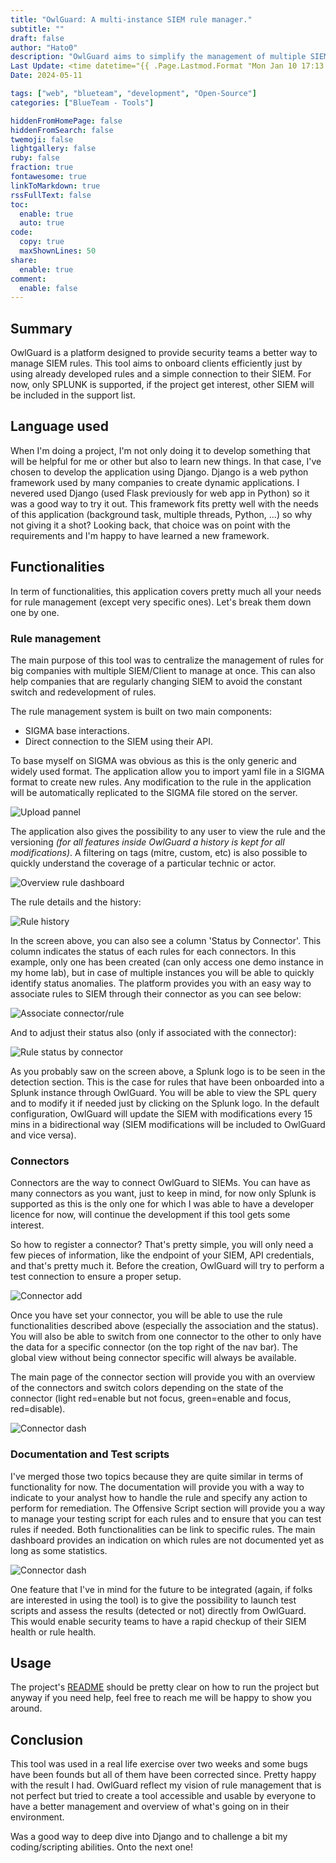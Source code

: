 ```yaml
---
title: "OwlGuard: A multi-instance SIEM rule manager."
subtitle: ""
draft: false
author: "Hato0"
description: "OwlGuard aims to simplify the management of multiple SIEM instances and to manage rules more efficiently."
Last Update: <time datetime="{{ .Page.Lastmod.Format "Mon Jan 10 17:13:38 2020 -0700" }}" class="text-muted">  {{ $.Page.Lastmod.Format "January 02, 2006" }} </time>
Date: 2024-05-11

tags: ["web", "blueteam", "development", "Open-Source"]
categories: ["BlueTeam - Tools"]

hiddenFromHomePage: false
hiddenFromSearch: false
twemoji: false
lightgallery: false
ruby: false
fraction: true
fontawesome: true
linkToMarkdown: true
rssFullText: false
toc:
  enable: true
  auto: true
code:
  copy: true
  maxShownLines: 50
share:
  enable: true
comment:
  enable: false
---
```

## Summary

OwlGuard is a platform designed to provide security teams a better way to manage SIEM rules. This tool aims to onboard clients efficiently just by using already developed rules and a simple connection to their SIEM. For now, only SPLUNK is supported, if the project get interest, other SIEM will be included in the support list.

## Language used 

When I'm doing a project, I'm not only doing it to develop something that will be helpful for me or other but also to learn new things. In that case, I've chosen to develop the application using Django. 
Django is a web python framework used by many companies to create dynamic applications. I nevered used Django (used Flask previously for web app in Python) so it was a good way to try it out. This framework fits pretty well with the needs of this application (background task, multiple threads, Python, ...) so why not giving it a shot? 
Looking back, that choice was on point with the requirements and I'm happy to have learned a new framework.

## Functionalities 

In term of functionalities, this application covers pretty much all your needs for rule management (except very specific ones). Let's break them down one by one.

### Rule management

The main purpose of this tool was to centralize the management of rules for big companies with multiple SIEM/Client to manage at once. This can also help companies that are regularly changing SIEM to avoid the constant switch and redevelopment of rules. 

The rule management system is built on two main components: 
* SIGMA base interactions.
* Direct connection to the SIEM using their API.

To base myself on SIGMA was obvious as this is the only generic and widely used format. The application allow you to import yaml file in a SIGMA format to create new rules. Any modification to the rule in the application will be automatically replicated to the SIGMA file stored on the server. 

![Upload pannel](https://www.hato0.xyz/images/tools/OwlGuard/upload_view.png)

The application also gives the possibility to any user to view the rule and the versioning *(for all features inside OwlGuard a history is kept for all modifications)*. A filtering on tags (mitre, custom, etc) is also possible to quickly understand the coverage of a particular technic or actor.

![Overview rule dashboard](https://www.hato0.xyz/images/tools/OwlGuard/overviewRule.png)

The rule details and the history:

![Rule history](https://www.hato0.xyz/images/tools/OwlGuard/history.png)

In the screen above, you can also see a column 'Status by Connector'. This column indicates the status of each rules for each connectors. In this example, only one has been created (can only access one demo instance in my home lab), but in case of multiple instances you will be able to quickly identify status anomalies. The platform provides you with an easy way to associate rules to SIEM through their connector as you can see below:

![Associate connector/rule](https://www.hato0.xyz/images/tools/OwlGuard/associate.png)

And to adjust their status also (only if associated with the connector): 

![Rule status by connector](https://www.hato0.xyz/images/tools/OwlGuard/status.png)

As you probably saw on the screen above, a Splunk logo is to be seen in the detection section. This is the case for rules that have been onboarded into a Splunk instance through OwlGuard. You will be able to view the SPL query and to modify it if needed just by clicking on the Splunk logo. In the default configuration, OwlGuard will update the SIEM with modifications every 15 mins in a bidirectional way (SIEM modifications will be included to OwlGuard and vice versa).

### Connectors

Connectors are the way to connect OwlGuard to SIEMs. You can have as many connectors as you want, just to keep in mind, for now only Splunk is supported as this is the only one for which I was able to have a developer licence for now, will continue the development if this tool gets some interest. 

So how to register a connector? That's pretty simple, you will only need a few pieces of information, like the endpoint of your SIEM, API credentials, and that's pretty much it. Before the creation, OwlGuard will try to perform a test connection to ensure a proper setup. 

![Connector add](https://www.hato0.xyz/images/tools/OwlGuard/connector.png)

Once you have set your connector, you will be able to use the rule functionalities described above (especially the association and the status). You will also be able to switch from one connector to the other to only have the data for a specific connector (on the top right of the nav bar). The global view without being connector specific will always be available.  

The main page of the connector section will provide you with an overview of the connectors and switch colors depending on the state of the connector (light red=enable but not focus, green=enable and focus, red=disable).

![Connector dash](https://www.hato0.xyz/images/tools/OwlGuard/connectorPage.png)

### Documentation and Test scripts

I've merged those two topics because they are quite similar in terms of functionality for now. 
The documentation will provide you with a way to indicate to your analyst how to handle the rule and specify any action to perform for remediation. The Offensive Script section will provide you a way to manage your testing script for each rules and to ensure that you can test rules if needed. Both functionalities can be link to specific rules. The main dashboard provides an indication on which rules are not documented yet as long as some statistics. 

![Connector dash](https://www.hato0.xyz/images/tools/OwlGuard/mainDash.png)

One feature that I've in mind for the future to be integrated (again, if folks are interested in using the tool) is to give the possibility to launch test scripts and assess the results (detected or not) directly from OwlGuard. This would enable security teams to have a rapid checkup of their SIEM health or rule health. 

## Usage

The project's [README](https://github.com/Hato0/OwlGuard) should be pretty clear on how to run the project but anyway if you need help, feel free to reach me will be happy to show you around. 

## Conclusion

This tool was used in a real life exercise over two weeks and some bugs have been founds but all of them have been corrected since. Pretty happy with the result I had. 
OwlGuard reflect my vision of rule management that is not perfect but tried to create a tool accessible and usable by everyone to have a better management and overview of what's going on in their environment. 

Was a good way to deep dive into Django and to challenge a bit my coding/scripting abilities. Onto the next one!